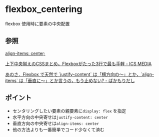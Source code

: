 # flexbox_centering

flexbox 使用時に要素の中央配置

## 参照

[align\-items: center;](https://qiita.com/junara/items/5089b9f3fac28693a233)

[上下中央揃えのCSSまとめ。Flexboxがたった3行で最も手軽 \- ICS MEDIA](https://ics.media/entry/17522/)

[あのさ．Flexbox で天然で \`justify\-content\` は「横方向の～」とか，\`align\-items\` は「垂直に～」とか言うの，もう止めない? \- ばかもりだし](https://baqamore.hatenablog.com/entry/2018/02/14/220836)

## ポイント

* センタリングしたい要素の親要素に`display: flex` を指定
* 水平方向の中央寄せは`justify-content: center`
* 垂直方向の中央寄せは`align-items: center`
* 他の方法よりも一番簡単でコード少なくて済む
